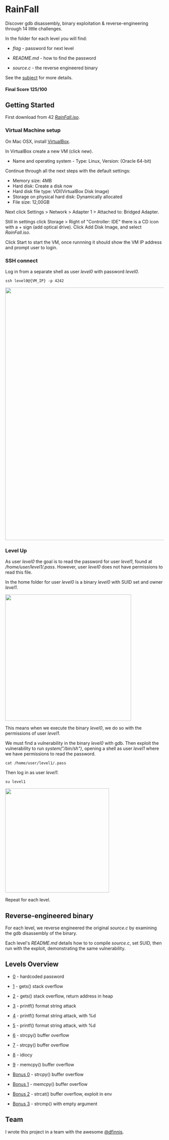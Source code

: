 # RainFall

Discover gdb disassembly, binary exploitation & reverse-engineering through 14 little challenges.

In the folder for each level you will find:

* *flag* - password for next level

* *README.md* - how to find the password

* *source.c* - the reverse engineered binary

See the [subject](https://github.com/anyashuka/Rainfall/blob/master/subject.pdf) for more details.

#### Final Score 125/100


## Getting Started

First download from 42 [*RainFall.iso*](https://projects.intra.42.fr/uploads/document/document/2087/RainFall.iso).

### Virtual Machine setup

On Mac OSX, install [VirtualBox](https://www.virtualbox.org/).

In VirtualBox create a new VM (click new).

* Name and operating system - Type: Linux, Version: (Oracle 64-bit)

Continue through all the next steps with the default settings:

* Memory size: 4MB
* Hard disk: Create a disk now
* Hard disk file type: VDI(VirtualBox Disk Image)
* Storage on physical hard disk: Dynamically allocated
* File size: 12,00GB

Next click Settings > Network > Adapter 1 > Attached to: Bridged Adapter.

Still in settings click Storage > Right of "Controller: IDE" there is a CD icon with a + sign (add optical drive).
Click Add Disk Image, and select *RainFall.iso*.

Click Start to start the VM, once runnning it should show the VM IP address and prompt user to login.

### SSH connect

Log in from a separate shell as user *level0* with password *level0*.

```ssh level0@{VM_IP} -p 4242```

<img src="https://github.com/anyashuka/Rainfall/blob/master/img/ssh.png" width="800">

### Level Up

As user *level0* the goal is to read the password for user *level1*, found at */home/user/level1/.pass*. However, user *level0* does not have permissions to read this file.

In the home folder for user *level0* is a binary *level0* with SUID set and owner *level1*.

<img src="https://github.com/anyashuka/Rainfall/blob/master/img/suid.png" width="400">

This means when we execute the binary *level0*, we do so with the permissions of user *level1*.

We must find a vulnerability in the binary *level0* with gdb. Then exploit the vulnerability to run *system("/bin/sh")*, opening a shell as user *level1* where we have permissions to read the password.

```cat /home/user/level1/.pass```

Then log in as user *level1*.

```su level1```

<img src="https://github.com/anyashuka/Rainfall/blob/master/img/su.png" width="330">

Repeat for each level.


## Reverse-engineered binary

For each level, we reverse engineered the original *source.c* by examining the gdb disassembly of the binary.

Each level's *README.md* details how to to compile *source.c*, set SUID, then run with the exploit, demonstrating the same vulnerability.


## Levels Overview

* [0](https://github.com/anyashuka/Rainfall/tree/master/level0) - hardcoded password

* [1](https://github.com/anyashuka/Rainfall/tree/master/level1) - gets() stack overflow

* [2](https://github.com/anyashuka/Rainfall/tree/master/level2) - gets() stack overflow, return address in heap

* [3](https://github.com/anyashuka/Rainfall/tree/master/level3) - printf() format string attack

* [4](https://github.com/anyashuka/Rainfall/tree/master/level4) - printf() format string attack, with %d

* [5](https://github.com/anyashuka/Rainfall/tree/master/level5) - printf() format string attack, with %d

* [6](https://github.com/anyashuka/Rainfall/tree/master/level6) - strcpy() buffer overflow

* [7](https://github.com/anyashuka/Rainfall/tree/master/level7) - strcpy() buffer overflow

* [8](https://github.com/anyashuka/Rainfall/tree/master/level8) - idiocy

* [9](https://github.com/anyashuka/Rainfall/tree/master/level9) - memcpy() buffer overflow

* [Bonus 0](https://github.com/anyashuka/Rainfall/tree/master/bonus0) - strcpy() buffer overflow

* [Bonus 1](https://github.com/anyashuka/Rainfall/tree/master/bonus1) - memcpy() buffer overflow

* [Bonus 2](https://github.com/anyashuka/Rainfall/tree/master/bonus2) - strcat() buffer overflow, exploit in env

* [Bonus 3](https://github.com/anyashuka/Rainfall/tree/master/bonus3) - strcmp() with empty argument

## Team

I wrote this project in a team with the awesome [@dfinnis](https://github.com/dfinnis).

